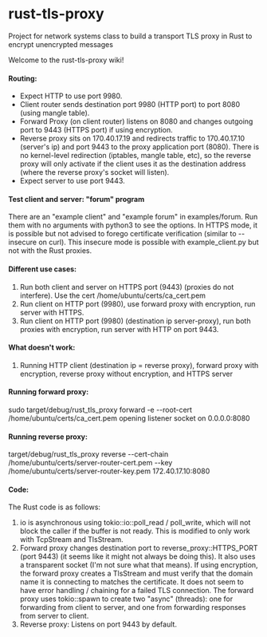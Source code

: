 # rust-tls-proxy
Project for network systems class to build a transport TLS proxy in Rust to encrypt unencrypted messages

Welcome to the rust-tls-proxy wiki!

#### Routing:  
* Expect HTTP to use port 9980.  
* Client router sends destination port 9980 (HTTP port) to port 8080 (using mangle table).  
* Forward Proxy (on client router) listens on 8080 and changes outgoing port to 9443 (HTTPS port) if using encryption.  
* Reverse proxy sits on 170.40.17.19 and redirects traffic to 170.40.17.10 (server's ip) and port 9443 to the proxy application port (8080). There is no kernel-level redirection (iptables, mangle table, etc), so the reverse proxy will only activate if the client uses it as the destination address (where the reverse proxy's socket will listen).  
* Expect server to use port 9443.  

#### Test client and server: "forum" program
There are an "example client" and "example forum" in examples/forum. Run them with no arguments with python3 to see the options. In HTTPS mode, it is possible but not advised to forego certificate verification (similar to --insecure on curl). This insecure mode is possible with example_client.py but not with the Rust proxies.

#### Different use cases:
1. Run both client and server on HTTPS port (9443) (proxies do not interfere). Use the cert /home/ubuntu/certs/ca_cert.pem  
2. Run client on HTTP port (9980), use forward proxy with encryption, run server with HTTPS.  
3. Run client on HTTP port (9980) (destination ip server-proxy), run both proxies with encryption, run server with HTTP on port 9443.

#### What doesn't work:  
1. Running HTTP client (destination ip = reverse proxy), forward proxy with encryption, reverse proxy without encryption, and HTTPS server

#### Running forward proxy:
sudo target/debug/rust_tls_proxy forward -e --root-cert /home/ubuntu/certs/ca_cert.pem
opening listener socket on 0.0.0.0:8080  
#### Running reverse proxy:
target/debug/rust_tls_proxy reverse --cert-chain /home/ubuntu/certs/server-router-cert.pem --key /home/ubuntu/certs/server-router-key.pem 172.40.17.10:8080  


#### Code: 
The Rust code is as follows:
1. io is asynchronous using tokio::io::poll_read / poll_write, which will not block the caller if the buffer is not ready. This is modified to only work with TcpStream and TlsStream.  
2.  Forward proxy changes destination port to reverse_proxy::HTTPS_PORT (port 9443) (it seems like it might not always be doing this). It also uses a transparent socket (I'm not sure what that means). If using encryption, the forward proxy creates a TlsStream and must verify that the domain name it is connecting to matches the certificate. It does not seem to have error handling / chaining for a failed TLS connection. The forward proxy uses tokio::spawn to create two "async" (threads): one for forwarding from client to server, and one from forwarding responses from server to client.
3. Reverse proxy: Listens on port 9443 by default. 
